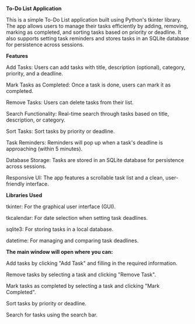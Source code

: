 **To-Do List Application**

This is a simple To-Do List application built using Python's tkinter library. The app allows users to manage their tasks efficiently by adding, removing, marking as completed, and sorting tasks based on priority or deadline. It also supports setting task reminders and stores tasks in an SQLite database for persistence across sessions.

**Features**

Add Tasks: Users can add tasks with title, description (optional), category, priority, and a deadline.

Mark Tasks as Completed: Once a task is done, users can mark it as completed.

Remove Tasks: Users can delete tasks from their list.

Search Functionality: Real-time search through tasks based on title, description, or category.

Sort Tasks: Sort tasks by priority or deadline.

Task Reminders: Reminders will pop up when a task's deadline is approaching (within 5 minutes).

Database Storage: Tasks are stored in an SQLite database for persistence across sessions.

Responsive UI: The app features a scrollable task list and a clean, user-friendly interface.

**Libraries Used**

tkinter: For the graphical user interface (GUI).

tkcalendar: For date selection when setting task deadlines.

sqlite3: For storing tasks in a local database.

datetime: For managing and comparing task deadlines.


**The main window will open where you can:**

Add tasks by clicking "Add Task" and filling in the required information.

Remove tasks by selecting a task and clicking "Remove Task".

Mark tasks as completed by selecting a task and clicking "Mark Completed".

Sort tasks by priority or deadline.

Search for tasks using the search bar.

